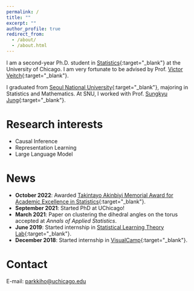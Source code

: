 ```yaml
---
permalink: /
title: ""
excerpt: ""
author_profile: true
redirect_from: 
  - /about/
  - /about.html
---
```


I am a second-year Ph.D. student in [Statistics](https://stat.uchicago.edu){:target="_blank"} at the University of Chicago. I am very fortunate to be advised by Prof. [Victor Veitch](http://victorveitch.com/){:target="_blank"}.

I graduated from [Seoul National University](https://stat.snu.ac.kr/en/){:target="_blank"}, majoring in Statistics and Mathematics. At SNU, I worked with Prof. [Sungkyu Jung](http://jung.snu.ac.kr){:target="_blank"}.

Research interests
======
* Causal Inference
* Representation Learning
* Large Language Model

News
=====
* **October 2022**: Awarded [Takintayo Akinbiyi Memorial Award for Academic Excellence in Statistics](https://stat.uchicago.edu/about/akinbiyi-fund/){:target="_blank"}.
* **September 2021**: Started PhD at UChicago!
* **March 2021**: Paper on clustering the dihedral angles on the torus accepted at *Annals of Applied Statistics*.
* **June 2019**: Started internship in [Statistical Learning Theory Lab](https://statlet.github.io){:target="_blank"}.
* **December 2018**: Started internship in [VisualCamp](https://visual.camp){:target="_blank"}.

Contact
=====
E-mail: <parkkiho@uchicago.edu>

